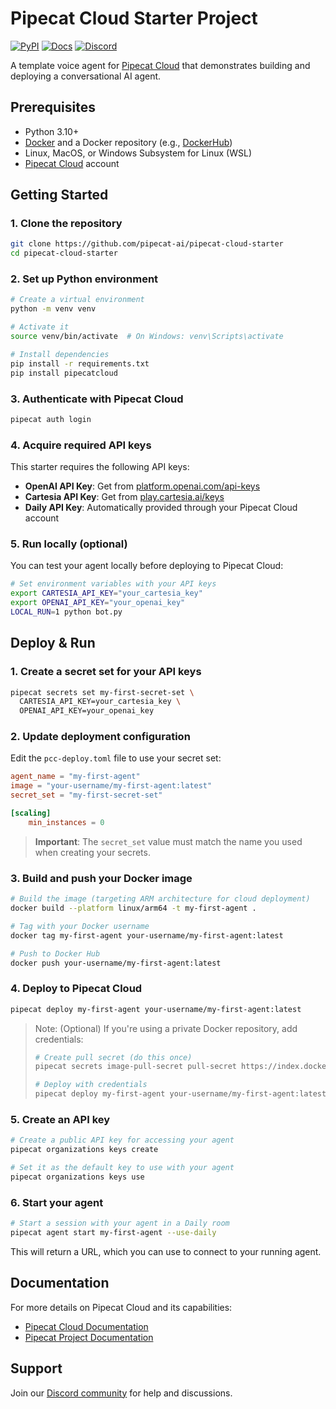 # Pipecat Cloud Starter Project

[![PyPI](https://img.shields.io/pypi/v/pipecatcloud)](https://pypi.org/project/pipecatcloud) [![Docs](https://img.shields.io/badge/Documentation-blue)](https://docs.pipecat.daily.co) [![Discord](https://img.shields.io/discord/1217145424381743145)](https://discord.gg/dailyco)

A template voice agent for [Pipecat Cloud](https://www.daily.co/products/pipecat-cloud/) that demonstrates building and deploying a conversational AI agent.

## Prerequisites

- Python 3.10+
- [Docker](https://www.docker.com) and a Docker repository (e.g., [DockerHub](https://hub.docker.com))
- Linux, MacOS, or Windows Subsystem for Linux (WSL)
- [Pipecat Cloud](https://pipecat.daily.co) account

## Getting Started

### 1. Clone the repository

```bash
git clone https://github.com/pipecat-ai/pipecat-cloud-starter
cd pipecat-cloud-starter
```

### 2. Set up Python environment

```bash
# Create a virtual environment
python -m venv venv

# Activate it
source venv/bin/activate  # On Windows: venv\Scripts\activate

# Install dependencies
pip install -r requirements.txt
pip install pipecatcloud
```

### 3. Authenticate with Pipecat Cloud

```bash
pipecat auth login
```

### 4. Acquire required API keys

This starter requires the following API keys:

- **OpenAI API Key**: Get from [platform.openai.com/api-keys](https://platform.openai.com/api-keys)
- **Cartesia API Key**: Get from [play.cartesia.ai/keys](https://play.cartesia.ai/keys)
- **Daily API Key**: Automatically provided through your Pipecat Cloud account

### 5. Run locally (optional)

You can test your agent locally before deploying to Pipecat Cloud:

```bash
# Set environment variables with your API keys
export CARTESIA_API_KEY="your_cartesia_key"
export OPENAI_API_KEY="your_openai_key"
LOCAL_RUN=1 python bot.py
```

## Deploy & Run

### 1. Create a secret set for your API keys

```bash
pipecat secrets set my-first-secret-set \
  CARTESIA_API_KEY=your_cartesia_key \
  OPENAI_API_KEY=your_openai_key
```

### 2. Update deployment configuration

Edit the `pcc-deploy.toml` file to use your secret set:

```toml
agent_name = "my-first-agent"
image = "your-username/my-first-agent:latest"
secret_set = "my-first-secret-set"

[scaling]
    min_instances = 0
```

> **Important**: The `secret_set` value must match the name you used when creating your secrets.

### 3. Build and push your Docker image

```bash
# Build the image (targeting ARM architecture for cloud deployment)
docker build --platform linux/arm64 -t my-first-agent .

# Tag with your Docker username
docker tag my-first-agent your-username/my-first-agent:latest

# Push to Docker Hub
docker push your-username/my-first-agent:latest
```

### 4. Deploy to Pipecat Cloud

```bash
pipecat deploy my-first-agent your-username/my-first-agent:latest
```

> Note: (Optional) If you're using a private Docker repository, add credentials:
>
> ```bash
> # Create pull secret (do this once)
> pipecat secrets image-pull-secret pull-secret https://index.docker.io/v1/
>
> # Deploy with credentials
> pipecat deploy my-first-agent your-username/my-first-agent:latest --credentials pull-secret
> ```

### 5. Create an API key

```bash
# Create a public API key for accessing your agent
pipecat organizations keys create

# Set it as the default key to use with your agent
pipecat organizations keys use
```

### 6. Start your agent

```bash
# Start a session with your agent in a Daily room
pipecat agent start my-first-agent --use-daily
```

This will return a URL, which you can use to connect to your running agent.

## Documentation

For more details on Pipecat Cloud and its capabilities:

- [Pipecat Cloud Documentation](https://docs.pipecat.daily.co)
- [Pipecat Project Documentation](https://docs.pipecat.ai)

## Support

Join our [Discord community](https://discord.gg/dailyco) for help and discussions.
